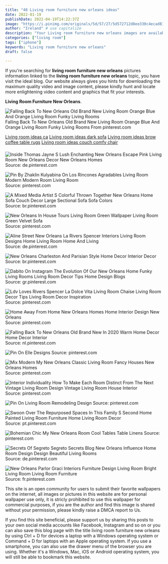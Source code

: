 ```yaml
---
title: "48 Living room furniture new orleans ideas"
date: 2022-01-19
publishDate: 2022-04-19T14:22:37Z
image: "https://i.pinimg.com/originals/5d/57/27/5d572712d8ee330c4ecad81cd84e6767.jpg"
author: "Ireland" # use capitalize
description: "Your Living room furniture new orleans images are available. Living room furniture new orleans are a topic that is being searched for and liked by netizens now. You can Get the Living room furniture new orleans files here. Download all royalty-free photos."
categories: ["living room"]
tags: ["iphone"]
keywords: "Living room furniture new orleans"
draft: false

---
```


If you're searching for **living room furniture new orleans** pictures information linked to the **living room furniture new orleans** topic, you have visit the ideal  blog.  Our website always  gives you  hints  for downloading  the maximum  quality video and image  content, please kindly hunt and locate more enlightening video content and graphics  that fit your interests.

**Living Room Furniture New Orleans**. 

![Falling Back To New Orleans Old Brand New Living Room Orange Blue And Orange Living Room Funky Living Rooms](https://i.pinimg.com/originals/d8/4f/63/d84f63a16d58b3dfd347ed13c44a1f84.jpg "Falling Back To New Orleans Old Brand New Living Room Orange Blue And Orange Living Room Funky Living Rooms")
Falling Back To New Orleans Old Brand New Living Room Orange Blue And Orange Living Room Funky Living Rooms From pinterest.com

[Living room ideas ca](/living-room-ideas-ca/)
[Living room ideas dark sofa](/living-room-ideas-dark-sofa/)
[Living room ideas brow coffee table rugs](/living-room-ideas-brow-coffee-table-rugs/)
[Living room ideas couch comfy chair](/living-room-ideas-couch-comfy-chair/)



### 

 


![Inside Thomas Jayne S Lush Enchanting New Orleans Escape Pink Living Room New Orleans Decor New Orleans Homes](https://i.pinimg.com/originals/ea/42/10/ea42105a06b0b8872a8878867c90557c.jpg "Inside Thomas Jayne S Lush Enchanting New Orleans Escape Pink Living Room New Orleans Decor New Orleans Homes")
Source: de.pinterest.com

 

![Pin By Zhaklin Kulyabina On Los Rincones Agradables Living Room Modern Modern Room Living Room](https://i.pinimg.com/736x/3b/a3/f4/3ba3f495177a3b22619192ee4b27898d.jpg "Pin By Zhaklin Kulyabina On Los Rincones Agradables Living Room Modern Modern Room Living Room")
Source: pinterest.com

 

![A Mixed Media Artist S Colorful Thrown Together New Orleans Home Sofa Couch Decor Large Sectional Sofa Sofa Colors](https://i.pinimg.com/originals/84/02/d2/8402d2208545f6e73394bb7878ca9854.jpg "A Mixed Media Artist S Colorful Thrown Together New Orleans Home Sofa Couch Decor Large Sectional Sofa Sofa Colors")
Source: br.pinterest.com

 

![New Orleans In House Tours Living Room Green Wallpaper Living Room Green Velvet Sofa](https://i.pinimg.com/originals/24/44/b3/2444b3e7de6238aaae588bf18d28cc38.jpg "New Orleans In House Tours Living Room Green Wallpaper Living Room Green Velvet Sofa")
Source: pinterest.com

 

![Aline Street New Orleans La Rivers Spencer Interiors Living Room Designs Home Living Room Home And Living](https://i.pinimg.com/originals/17/25/db/1725db84d8c991d2318cbdefd9c77c9a.jpg "Aline Street New Orleans La Rivers Spencer Interiors Living Room Designs Home Living Room Home And Living")
Source: de.pinterest.com

 

![New Orleans Charleston And Parisian Style Home Decor Interior Decor](https://i.pinimg.com/originals/b7/81/1f/b7811f73d173e1399a6817bd962cf74f.jpg "New Orleans Charleston And Parisian Style Home Decor Interior Decor")
Source: br.pinterest.com

 

![Dabito On Instagram The Evolution Of Our New Orleans Home Funky Living Rooms Living Room Decor Tips Home Design Blogs](https://i.pinimg.com/originals/9f/f9/02/9ff902f4a4e2176844c7de53b2ba1637.jpg "Dabito On Instagram The Evolution Of Our New Orleans Home Funky Living Rooms Living Room Decor Tips Home Design Blogs")
Source: gr.pinterest.com

 

![Ldv Loves Rivers Spencer La Dolce Vita Living Room Chaise Living Room Decor Tips Living Room Decor Inspiration](https://i.pinimg.com/736x/b7/ab/59/b7ab590776f005f30ac492049f67fbe8.jpg "Ldv Loves Rivers Spencer La Dolce Vita Living Room Chaise Living Room Decor Tips Living Room Decor Inspiration")
Source: pinterest.com

 

![Home Away From Home New Orleans Homes Home Interior Design New Orleans](https://i.pinimg.com/originals/fe/57/37/fe57379576c9d9a29a9588e6a18968bf.jpg "Home Away From Home New Orleans Homes Home Interior Design New Orleans")
Source: pinterest.com

 

![Falling Back To New Orleans Old Brand New In 2020 Warm Home Decor Home Decor Interior](https://i.pinimg.com/originals/a8/48/d3/a848d3246d8abe179648b57af7980e4a.jpg "Falling Back To New Orleans Old Brand New In 2020 Warm Home Decor Home Decor Interior")
Source: nl.pinterest.com

 

![Pin On Elle Designs](https://i.pinimg.com/originals/11/ba/66/11ba664a602422d7eec1051016051cd9.jpg "Pin On Elle Designs")
Source: pinterest.com

 

![Mix Modern My New Orleans Classic Living Room Fancy Houses New Orleans Homes](https://i.pinimg.com/originals/77/f4/7c/77f47c30c405f636c9034eff60c57312.jpg "Mix Modern My New Orleans Classic Living Room Fancy Houses New Orleans Homes")
Source: pinterest.com

 

![Interior Individuality How To Make Each Room Distinct From The Next Vintage Living Room Design Vintage Living Room House Interior](https://i.pinimg.com/564x/ce/f8/b4/cef8b4adecf3e85495679654894a37a4.jpg "Interior Individuality How To Make Each Room Distinct From The Next Vintage Living Room Design Vintage Living Room House Interior")
Source: pinterest.com

 

![Pin On Living Room Remodeling Design](https://i.pinimg.com/originals/c4/a4/a1/c4a4a13d776226b63700d2a2807d5113.jpg "Pin On Living Room Remodeling Design")
Source: pinterest.com

 

![Swoon Over The Repurposed Spaces In This Family S Second Home Painted Living Room Furniture Home Living Room Decor](https://i.pinimg.com/originals/f6/18/e9/f618e9d73284ba66c55b73d9ab833beb.jpg "Swoon Over The Repurposed Spaces In This Family S Second Home Painted Living Room Furniture Home Living Room Decor")
Source: pt.pinterest.com

 

![Bohemian Chic My New Orleans Room Cool Tables Table Linens](https://i.pinimg.com/originals/28/5d/3a/285d3a327b92eba336880e11446fd106.jpg "Bohemian Chic My New Orleans Room Cool Tables Table Linens")
Source: pinterest.com

 

![Secrets Of Segreto Segreto Secrets Blog New Orleans Influence Home Room Design Design Beautiful Living Rooms](https://i.pinimg.com/originals/02/75/eb/0275eb4cc8116ac9c482dbf69f7e3a17.jpg "Secrets Of Segreto Segreto Secrets Blog New Orleans Influence Home Room Design Design Beautiful Living Rooms")
Source: de.pinterest.com

 

![New Orleans Parlor Graci Interiors Furniture Design Living Room Bright Living Room Living Room Furniture](https://i.pinimg.com/originals/5d/57/27/5d572712d8ee330c4ecad81cd84e6767.jpg "New Orleans Parlor Graci Interiors Furniture Design Living Room Bright Living Room Living Room Furniture")
Source: fr.pinterest.com

 

This site is an open community for users to submit their favorite wallpapers on the internet, all images or pictures in this website are for personal wallpaper use only, it is stricly prohibited to use this wallpaper for commercial purposes, if you are the author and find this image is shared without your permission, please kindly raise a DMCA report to Us.

If you find this site beneficial, please support us by sharing this posts to your own social media accounts like Facebook, Instagram and so on or you can also save this blog page with the title living room furniture new orleans by using Ctrl + D for devices a laptop with a Windows operating system or Command + D for laptops with an Apple operating system. If you use a smartphone, you can also use the drawer menu of the browser you are using. Whether it's a Windows, Mac, iOS or Android operating system, you will still be able to bookmark this website.
